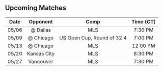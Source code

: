 ## Upcoming Matches
Date|Opponent|Comp|Time (CT)
:-:|:-:|:-:|:-:
05/06|@ Dallas|MLS|7:30 PM 
05/09|@ Chicago|US Open Cup, Round of 32 4|7:00 PM 
05/13|@ Chicago|MLS|12:00 PM 
05/20|Kansas City|MLS|8:30 PM 
05/27|Vancouver|MLS|7:30 PM 
